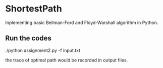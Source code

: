 # ShortestPath

Inplementing basic Bellman-Ford and Floyd-Warshall algorithm in Python.

## Run the codes

./python assignment2.py -f input.txt

the trace of optimal path would be recorded in output files.
